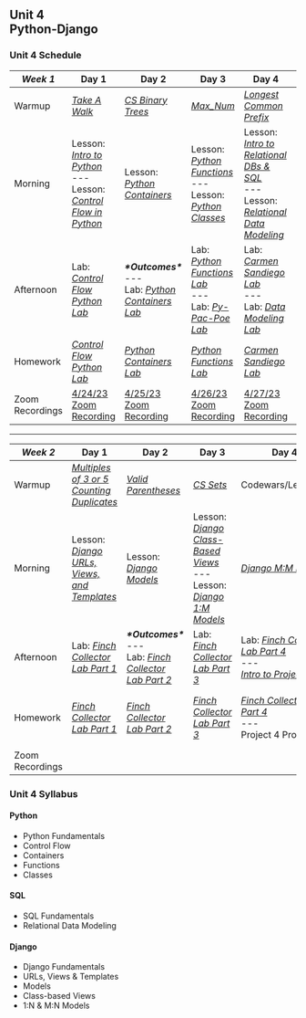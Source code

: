 ## Unit 4 <br> Python-Django

### Unit 4 Schedule
| ***Week 1*** | Day 1 | Day 2 | Day 3 | Day 4 | Day 5 |
| -- | -- | -- | -- | -- | -- |
| Warmup | [*Take A Walk*](https://www.codewars.com/kata/54da539698b8a2ad76000228/train/javascript) | [*CS Binary Trees*](/computer-science/10-binary-trees-and-tries) | [*Max_Num*](https://www.codewars.com/kata/554ca54ffa7d91b236000023/train/python) | [*Longest Common Prefix*](https://leetcode.com/problems/longest-common-prefix/description/) | [*CS Graphs*](/computer-science/11-graphs) |
| Morning | Lesson: [*Intro to Python*](/unit-4/week-1/d1-intro-python/1.1-intro-python.md)<br>---<br>Lesson: [*Control Flow in Python*](/unit-4/week-1/d1-intro-python/1.2-python-control-flow.md) | Lesson: [*Python Containers*](/unit-4/week-1/d2-python-containers/2.1-python-containers.md) | Lesson: [*Python Functions*](/unit-4/week-1/d3-python-functions-and-classes/3.1-python-functions.md)<br>---<br>Lesson: [*Python Classes*](/unit-4/week-1/d3-python-functions-and-classes/3.2-python-classes.md) | Lesson: [*Intro to Relational DBs & SQL*](/unit-4/week-1/d4-intro-sql/4.1-intro-sql.md)<br>---<br>Lesson: [*Relational Data Modeling*](/unit-4/week-1/d4-intro-sql/4.2-relational-data-modeling.md) | Lesson: [*Intro to Django*](/unit-4/week-1/d5-intro-django/5.1-intro-django.md) |
| Afternoon | Lab: [*Control Flow Python Lab*](https://git.generalassemb.ly/SEIR-2-21-23/Python-Control-Flow-HW26) | ***\*Outcomes\****<br>---<br>Lab: [*Python Containers Lab*](https://git.generalassemb.ly/SEIR-2-21-23/Python-Containers-HW27) | Lab: [*Python Functions Lab*](https://git.generalassemb.ly/SEIR-2-21-23/Python-Functions-HW28)<br>---<br>Lab: [*Py-Pac-Poe Lab*](/unit-4/week-1/d3-python-functions-and-classes/3.3-py-pac-poe-lab.md) | Lab: [*Carmen Sandiego Lab*](https://git.generalassemb.ly/SEIR-2-21-23/SQL-Lab-HW29)<br>---<br>Lab: [*Data Modeling Lab*](/unit-4/week-1/d4-intro-sql/4.2.1-data-modeling-lab.md) | Lab: [*Django Tutorial*](https://docs.djangoproject.com/en/4.1/intro/tutorial01/) |
| Homework | [*Control Flow Python Lab*](https://git.generalassemb.ly/SEIR-2-21-23/Python-Control-Flow-HW26) | [*Python Containers Lab*](https://git.generalassemb.ly/SEIR-2-21-23/Python-Containers-HW27) | [*Python Functions Lab*](https://git.generalassemb.ly/SEIR-2-21-23/Python-Functions-HW28) | [*Carmen Sandiego Lab*](https://git.generalassemb.ly/SEIR-2-21-23/SQL-Lab-HW29) | [*Django Tutorial*](https://docs.djangoproject.com/en/4.1/intro/tutorial01/) |
| Zoom Recordings | [4/24/23 Zoom Recording](https://generalassembly.zoom.us/rec/share/0SRdaydA_zk7e_F0lmfu--G67bYbZ9e5NKk93DeuQs0-1IvLb6M1INZauGHYQFS-.PcwwBW8kM9bAtrHj) | [4/25/23 Zoom Recording](https://generalassembly.zoom.us/rec/share/dUXEpjIuvW8qbITJwKQaiwFqbgjDdnpJitQ2VslfjxKDPnRTBbW57KhZApj8Xq2f.Lb9A-LkfOtm5ZLyS) | [4/26/23 Zoom Recording](https://generalassembly.zoom.us/rec/share/3mKMYgMOmx1IFE9CIm8iP8FrO_S0Y3pn0EKZngwuYI7aJfhe27BAR78QXSAz7Lt9.DkZEyt_xh4uKwhff) | [4/27/23 Zoom Recording](https://generalassembly.zoom.us/rec/share/XJ6_vK6UZ-EMU27Tv6M8In-lA3V7pvXnIZeeVWLsUOjiiIOXWOGCGAz25pj1PcOP.4R-RXGQkmzehsw-R) | [4/28/23 Zoom Recording](https://generalassembly.zoom.us/rec/share/zcNBomqA0L_jVP9kBja8F0Eygv9J3geUsfOy-RiDkznOKQEKrBx5AiGSXHbt5-E.Qgp_ooX8TazkXR7H)  |

----

| ***Week 2*** | Day 1 | Day 2 | Day 3 | Day 4 | Day 5 |
| -- | -- | -- | -- | -- | -- |
| Warmup | [*Multiples of 3 or 5*](https://www.codewars.com/kata/514b92a657cdc65150000006/train/python)<br>[*Counting Duplicates*](https://www.codewars.com/kata/54bf1c2cd5b56cc47f0007a1/train/python) | [*Valid Parentheses*](https://leetcode.com/problems/valid-parentheses/) | [*CS Sets*](/computer-science/extra-modules/sets) | Codewars/Leetcode | [*CS Sets*](/computer-science/extra-modules/sets) | [*CS Hash Tables*](/computer-science/09-hash-tables) | Codewars/Leetcode |
| Morning | Lesson: [*Django URLs, Views, and Templates*](/unit-4/week-2/d6-django-urls-views-templates/6.1-django-urls-views-templates.md) | Lesson: [*Django Models*](/unit-4/week-2/d7-django-models/7.1-django-models.md) | Lesson: [*Django Class-Based Views*](/unit-4/week-2/d8-django-cbv-and-1:m-models/8.1-django-class-based-views.md)<br>---<br>Lesson: [*Django 1:M Models*](/unit-4/week-2/d8-django-cbv-and-1:m-models/8.2-django-one-to-many-models.md) | [*Django M:M Models*](/unit-4/week-2/d9-django-m:m-models/9.1-django-many-to-many-models.md) | Lesson: [*Uploading Images to S3 in Django*](/unit-4/week-2/d10-s3-and-django-auth/10.1-uploading-images-s3-django.md)<br>---<br>Lesson: [*Django Authentication*](/unit-4/week-2/d10-s3-and-django-auth/10.2-django-authentication.md) |
| Afternoon | Lab: [*Finch Collector Lab Part 1*](/unit-4/week-2/d6-django-urls-views-templates/6.2-finch-collector-lab-part-1.md) | ***\*Outcomes\****<br>---<br>Lab: [*Finch Collector Lab Part 2*](https://git.generalassemb.ly/SEIR-2-21-23/Finch-Collector-HW-31-32-33-34/blob/main/README.md#finch-collector-lab---part-2) | Lab: [*Finch Collector Lab Part 3*](https://git.generalassemb.ly/SEIR-2-21-23/Finch-Collector-HW-31-32-33-34#finch-collector-lab---part-3) | Lab: [*Finch Collector Lab Part 4*](/unit-4/week-2/d9-django-m:m-models/9.2-finch-collector-lab-part-4.md)<br>---<br>[*Intro to Project 4*](/) | Lab: [*Finch Collector Lab Part 5*](/unit-4/week-2/d10-s3-and-django-auth/10.3-finch-collector-lab-part-5.md)<br>---<br>Project 4 |
| Homework | [*Finch Collector Lab Part 1*](https://git.generalassemb.ly/SEIR-2-21-23/Finch-Collector-HW-31-32-33-34/blob/main/README.md) | [*Finch Collector Lab Part 2*](https://git.generalassemb.ly/SEIR-2-21-23/Finch-Collector-HW-31-32-33-34/blob/main/README.md#finch-collector-lab---part-2) | [*Finch Collector Lab Part 3*](https://git.generalassemb.ly/SEIR-2-21-23/Finch-Collector-HW-31-32-33-34#finch-collector-lab---part-3) | [*Finch Collector Lab Part 4*](/unit-4/week-2/d9-django-m:m-models/9.2-finch-collector-lab-part-4.md)<br>---<br>Project 4 Proposals | [*Finch Collector Lab Part 5*](/unit-4/week-2/d10-s3-and-django-auth/10.3-finch-collector-lab-part-5.md)<br>---<br>Project 4 |
| Zoom Recordings |  |  |  |  |  |

### Unit 4 Syllabus

#### Python
- Python Fundamentals
- Control Flow
- Containers
- Functions
- Classes
  
#### SQL
- SQL Fundamentals
- Relational Data Modeling
  
#### Django
- Django Fundamentals
- URLs, Views & Templates
- Models
- Class-based Views
- 1:N & M:N Models
